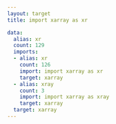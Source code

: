 ```yaml
---
layout: target
title: import xarray as xr

data:
  alias: xr
  count: 129
  imports:
  - alias: xr
    count: 126
    import: import xarray as xr
    target: xarray
  - alias: xray
    count: 3
    import: import xarray as xray
    target: xarray
  target: xarray
---
```

